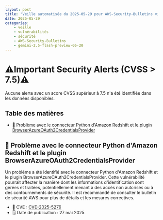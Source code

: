 ```yaml
---
layout: post
title: "Veille automatisée du 2025-05-29 pour AWS-Security-Bulletins via Gemini gemini-2.5-flash-preview-05-20"
date: 2025-05-29
categories:
    - veille
    - vulnérabilités
    - sécurité
    - AWS-Security-Bulletins
    - gemini-2.5-flash-preview-05-20
---
```

# ⚠️Important Security Alerts (CVSS > 7.5)⚠️
Aucune alerte avec un score CVSS supérieur à 7.5 n'a été identifiée dans les données disponibles.

## Table des matières
*   [🐛 Problème avec le connecteur Python d'Amazon Redshift et le plugin BrowserAzureOAuth2CredentialsProvider](#🐛-probleme-avec-le-connecteur-python-damazon-redshift-et-le-plugin-browserazureoauth2credentialsprovider)

## 🐛 Problème avec le connecteur Python d'Amazon Redshift et le plugin BrowserAzureOAuth2CredentialsProvider
Un problème a été identifié avec le connecteur Python d'Amazon Redshift et le plugin BrowserAzureOAuth2CredentialsProvider. Cette vulnérabilité pourrait affecter la manière dont les informations d'identification sont gérées et traitées, potentiellement menant à des accès non autorisés ou à des contournements de sécurité. Il est recommandé de consulter le bulletin de sécurité AWS pour plus de détails et les mesures correctives.
*   🚨 CVE : [CVE-2025-5279](https://nvd.nist.gov/vuln/detail/CVE-2025-5279)
*   🗓️ Date de publication : 27 mai 2025